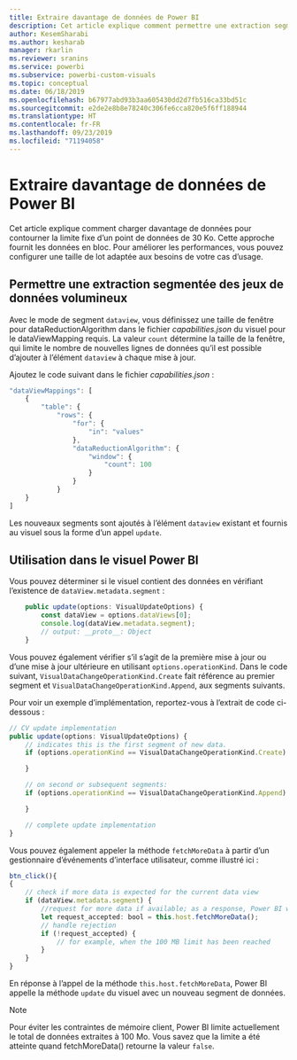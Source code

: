 ```yaml
---
title: Extraire davantage de données de Power BI
description: Cet article explique comment permettre une extraction segmentée des jeux de données volumineux pour les visuels Power BI.
author: KesemSharabi
ms.author: kesharab
manager: rkarlin
ms.reviewer: sranins
ms.service: powerbi
ms.subservice: powerbi-custom-visuals
ms.topic: conceptual
ms.date: 06/18/2019
ms.openlocfilehash: b67977abd93b3aa605430dd2d7fb516ca33bd51c
ms.sourcegitcommit: e2de2e8b8e78240c306fe6cca820e5f6ff188944
ms.translationtype: HT
ms.contentlocale: fr-FR
ms.lasthandoff: 09/23/2019
ms.locfileid: "71194058"
---
```

# <a name="fetch-more-data-from-power-bi"></a>Extraire davantage de données de Power BI

Cet article explique comment charger davantage de données pour contourner la limite fixe d’un point de données de 30 Ko. Cette approche fournit les données en bloc. Pour améliorer les performances, vous pouvez configurer une taille de lot adaptée aux besoins de votre cas d’usage.  

## <a name="enable-a-segmented-fetch-of-large-datasets"></a>Permettre une extraction segmentée des jeux de données volumineux

Avec le mode de segment `dataview`, vous définissez une taille de fenêtre pour dataReductionAlgorithm dans le fichier *capabilities.json* du visuel pour le dataViewMapping requis. La valeur `count` détermine la taille de la fenêtre, qui limite le nombre de nouvelles lignes de données qu’il est possible d’ajouter à l’élément `dataview` à chaque mise à jour.

Ajoutez le code suivant dans le fichier *capabilities.json* :

```typescript
"dataViewMappings": [
    {
        "table": {
            "rows": {
                "for": {
                    "in": "values"
                },
                "dataReductionAlgorithm": {
                    "window": {
                        "count": 100
                    }
                }
            }
    }
]
```

Les nouveaux segments sont ajoutés à l’élément `dataview` existant et fournis au visuel sous la forme d’un appel `update`.

## <a name="usage-in-the-power-bi-visual"></a>Utilisation dans le visuel Power BI

Vous pouvez déterminer si le visuel contient des données en vérifiant l’existence de `dataView.metadata.segment` :

```typescript
    public update(options: VisualUpdateOptions) {
        const dataView = options.dataViews[0];
        console.log(dataView.metadata.segment);
        // output: __proto__: Object
    }
```

Vous pouvez également vérifier s’il s’agit de la première mise à jour ou d’une mise à jour ultérieure en utilisant `options.operationKind`. Dans le code suivant, `VisualDataChangeOperationKind.Create` fait référence au premier segment et `VisualDataChangeOperationKind.Append`, aux segments suivants.

Pour voir un exemple d’implémentation, reportez-vous à l’extrait de code ci-dessous :

```typescript
// CV update implementation
public update(options: VisualUpdateOptions) {
    // indicates this is the first segment of new data.
    if (options.operationKind == VisualDataChangeOperationKind.Create) {

    }

    // on second or subsequent segments:
    if (options.operationKind == VisualDataChangeOperationKind.Append) {

    }

    // complete update implementation
}
```

Vous pouvez également appeler la méthode `fetchMoreData` à partir d’un gestionnaire d’événements d’interface utilisateur, comme illustré ici :

```typescript
btn_click(){
{
    // check if more data is expected for the current data view
    if (dataView.metadata.segment) {
        //request for more data if available; as a response, Power BI will call update method
        let request_accepted: bool = this.host.fetchMoreData();
        // handle rejection
        if (!request_accepted) {
            // for example, when the 100 MB limit has been reached
        }
    }
}
```

En réponse à l’appel de la méthode `this.host.fetchMoreData`, Power BI appelle la méthode `update` du visuel avec un nouveau segment de données.

> [!NOTE]
> Pour éviter les contraintes de mémoire client, Power BI limite actuellement le total de données extraites à 100 Mo. Vous savez que la limite a été atteinte quand fetchMoreData() retourne la valeur `false`.
